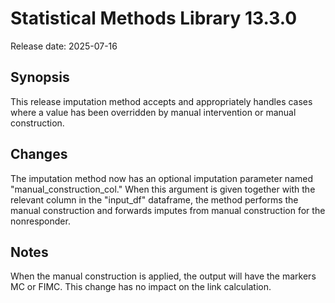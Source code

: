 # Statistical Methods Library 13.3.0

Release date: 2025-07-16

## Synopsis

This release imputation method accepts and appropriately handles cases where a value has been overridden by manual intervention or manual construction.

## Changes

The imputation method now has an optional imputation parameter named "manual_construction_col." When this argument is given together with the relevant column in the "input_df" dataframe, the method performs the manual construction and forwards imputes from manual construction for the nonresponder.


## Notes

When the manual construction is applied, the output will have the markers MC or FIMC.
This change has no impact on the link calculation.